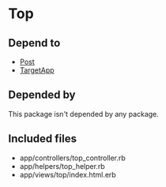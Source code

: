 # Top

## Depend to

- [Post](Post.md)
- [TargetApp](TargetApp.md)

## Depended by

This package isn't depended by any package.

## Included files

- app/controllers/top_controller.rb
- app/helpers/top_helper.rb
- app/views/top/index.html.erb

